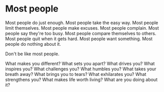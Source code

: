 # Most people

Most people do just enough. Most people take the easy way. Most people limit themselves. Most people make excuses. Most people complain. Most people say they're too busy. Most people compare themselves to others. Most people quit when it gets hard. Most people want something. Most people do nothing about it.

Don't be like most people.

What makes you different? What sets you apart? What drives you? What inspires you? What challenges you? What humbles you? What takes your breath away? What brings you to tears? What exhilarates you? What strengthens you? What makes life worth living? What are you doing about it?
